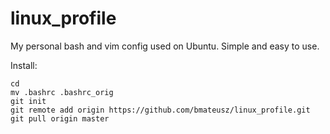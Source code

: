 # linux_profile
My personal bash and vim config used on Ubuntu. Simple and easy to use.

Install:
```
cd
mv .bashrc .bashrc_orig
git init
git remote add origin https://github.com/bmateusz/linux_profile.git
git pull origin master
```
